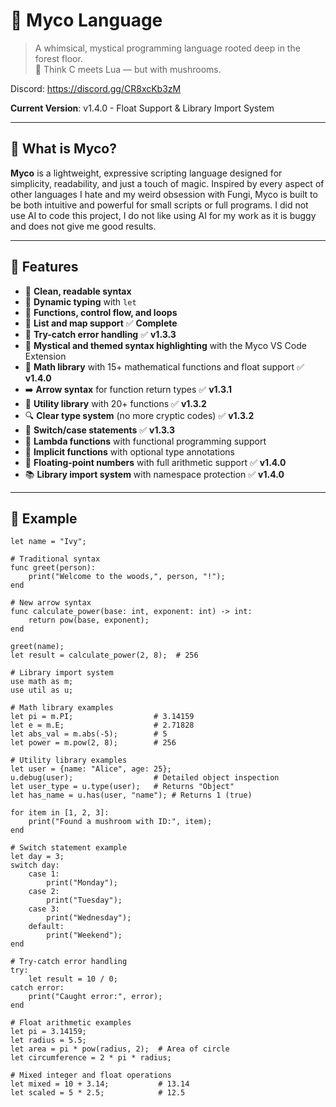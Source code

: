 # 🍄 Myco Language

> A whimsical, mystical programming language rooted deep in the forest floor.  
> 🌿 Think C meets Lua — but with mushrooms.

Discord: https://discord.gg/CR8xcKb3zM

**Current Version**: v1.4.0 - Float Support & Library Import System

---

## 🌟 What is Myco?

**Myco** is a lightweight, expressive scripting language designed for simplicity, readability, and just a touch of magic. Inspired by every aspect of other languages I hate and my weird obsession with Fungi, Myco is built to be both intuitive and powerful for small scripts or full programs. I did not use AI to code this project, I do not like using AI for my work as it is buggy and does not give me good results.

---

## 🍃 Features

- 🌙 **Clean, readable syntax**
- 🔮 **Dynamic typing** with `let`
- 🍂 **Functions, control flow, and loops**
- 🌲 **List and map support** ✅ **Complete**
- 🧪 **Try-catch error handling** ✅ **v1.3.3**
- 🧙 **Mystical and themed syntax highlighting** with the Myco VS Code Extension
- 🧮 **Math library** with 15+ mathematical functions and float support ✅ **v1.4.0**
- ➡️ **Arrow syntax** for function return types ✅ **v1.3.1**
- 🎯 **Utility library** with 20+ functions ✅ **v1.3.2**
- 🔍 **Clear type system** (no more cryptic codes) ✅ **v1.3.2**
- 🔀 **Switch/case statements** ✅ **v1.3.3**
- 🎯 **Lambda functions** with functional programming support
- 🔄 **Implicit functions** with optional type annotations
- 🌊 **Floating-point numbers** with full arithmetic support ✅ **v1.4.0**
- 📚 **Library import system** with namespace protection ✅ **v1.4.0**

---

## 🔧 Example

```myco
let name = "Ivy";

# Traditional syntax
func greet(person):
    print("Welcome to the woods,", person, "!");
end

# New arrow syntax
func calculate_power(base: int, exponent: int) -> int:
    return pow(base, exponent);
end

greet(name);
let result = calculate_power(2, 8);  # 256

# Library import system
use math as m;
use util as u;

# Math library examples
let pi = m.PI;                  # 3.14159
let e = m.E;                    # 2.71828
let abs_val = m.abs(-5);        # 5
let power = m.pow(2, 8);        # 256

# Utility library examples
let user = {name: "Alice", age: 25};
u.debug(user);                  # Detailed object inspection
let user_type = u.type(user);   # Returns "Object"
let has_name = u.has(user, "name"); # Returns 1 (true)

for item in [1, 2, 3]:
    print("Found a mushroom with ID:", item);
end

# Switch statement example
let day = 3;
switch day:
    case 1:
        print("Monday");
    case 2:
        print("Tuesday");
    case 3:
        print("Wednesday");
    default:
        print("Weekend");
end

# Try-catch error handling
try:
    let result = 10 / 0;
catch error:
    print("Caught error:", error);
end

# Float arithmetic examples
let pi = 3.14159;
let radius = 5.5;
let area = pi * pow(radius, 2);  # Area of circle
let circumference = 2 * pi * radius;

# Mixed integer and float operations
let mixed = 10 + 3.14;           # 13.14
let scaled = 5 * 2.5;            # 12.5
```
